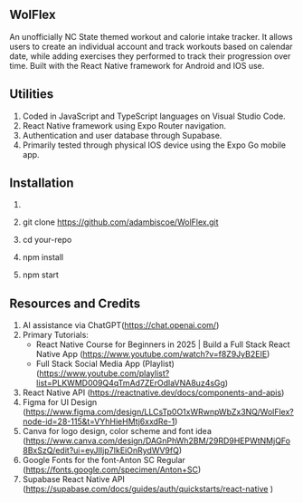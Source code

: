 ## WolFlex

An unofficially NC State themed workout and calorie intake tracker. It allows users to create an individual account and track workouts based on calendar date, while adding exercises they performed to track their progression over time. Built with the React Native framework for Android and IOS use.

## Utilities

1.  Coded in JavaScript and TypeScript languages on Visual Studio Code.
2.  React Native framework using Expo Router navigation.
3.  Authentication and user database through Supabase.
4.  Primarily tested through physical IOS device using the Expo Go mobile app.

## Installation

1. ```bash

   ```

2. git clone https://github.com/adambiscoe/WolFlex.git
3. cd your-repo
4. npm install
5. npm start

## Resources and Credits

1.  AI assistance via ChatGPT(https://chat.openai.com/)
2.  Primary Tutorials:
    - React Native Course for Beginners in 2025 | Build a Full Stack React Native App
      (https://www.youtube.com/watch?v=f8Z9JyB2EIE)
    - Full Stack Social Media App (Playlist) (https://www.youtube.com/playlist?list=PLKWMD009Q4qTmAd7ZErOdlaVNA8uz4sGg)
3.  React Native API (https://reactnative.dev/docs/components-and-apis)
4.  Figma for UI Design (https://www.figma.com/design/LLCsTp0O1xWRwnpWbZx3NQ/WolFlex?node-id=28-115&t=VYhHieHMtj6xxdRe-1)
5.  Canva for logo design, color scheme and font idea (https://www.canva.com/design/DAGnPhWh2BM/29RD9HEPWtNMjQFo8BxSzQ/edit?ui=eyJIIjp7IkEiOnRydWV9fQ)
6.  Google Fonts for the font-Anton SC Regular (https://fonts.google.com/specimen/Anton+SC)
7.  Supabase React Native API (https://supabase.com/docs/guides/auth/quickstarts/react-native
    )
